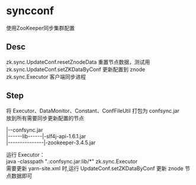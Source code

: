 syncconf
========

使用ZooKeeper同步集群配置

## Desc

zk.sync.UpdateConf.resetZnodeData  重置节点数据，测试用<br/>
zk.sync.UpdateConf.setZKDataByConf 更新配置到 znode<br/>
zk.sync.Executor 客户端同步进程


## Step

将 Executor、DataMonitor、Constant、ConfFileUtil 打包为 confsync.jar<br/>
放到所有需要同步更新配置的节点


|--confsync.jar<br/>
|------lib------|-slf4j-api-1.6.1.jar<br/>
|---------------|-zookeeper-3.4.5.jar

运行 Executor：<br/>
 java -classpath ".:confsync.jar:lib/*" zk.sync.Executor<br/>
需要更新 yarn-site.xml 时,运行 UpdateConf.setZKDataByConf 更新 znode 节点数据即可
